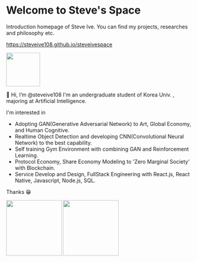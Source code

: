 # Welcome to Steve's Space

Introduction homepage of Steve Ive. You can find my projects, researches and philosophy etc.

https://steveive108.github.io/steveivespace

<img src="https://raw.githubusercontent.com/steveive108/steveive108/main/steveive.png" height="91px" />

👋 Hi, I’m @steveive108
I'm an undergraduate student of Korea Univ. , majoring at Artificial Intelligence.

I'm interested in 
- Adopting GAN(Generative Adversarial Network) to Art, Global Economy, and Human Cognitive.
- Realtime Object Detection and developing CNN(Convolutional Neural Network) to the best capability.
- Self training Gym Environment with combining GAN and Reinforcement Learning.
- Protocol Economy, Share Economy Modeling to 'Zero Marginal Society' with Blockchain.
- Service Develop and Design, FullStack Engineering with React.js, React Native, Javascript, Node.js, SQL.

Thanks 😁




<!---
johnsteve108/johnsteve108 is a ✨ special ✨ repository because its `README.md` (this file) appears on your GitHub profile.
You can click the Preview link to take a look at your changes.
--->

  <img align="left" src="https://github-readme-stats.vercel.app/api?username=steveive108&show_icons=true&theme=algolia" height="150px" />
  <img align="center" src="https://github-readme-stats.vercel.app/api/top-langs/?username=steveive108&layout=compact&langs_count=8&theme=algolia" height="150px" />
